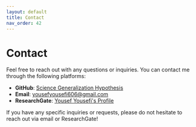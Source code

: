 ```yaml
---
layout: default
title: Contact
nav_order: 42
---
```


# Contact

Feel free to reach out with any questions or inquiries. You can contact me through the following platforms:

- **GitHub**: [Science Generalization Hypothesis](https://sgh-paradigm.github.io/science-generalization-hypothesis/)
- **Email**: [yousefyousefi606@gmail.com](mailto:yousefyousefi606@gmail.com)
- **ResearchGate**: [Yousef Yousefi's Profile](https://www.researchgate.net/profile/Yousef-Yousefi-7)

If you have any specific inquiries or requests, please do not hesitate to reach out via email or ResearchGate!

